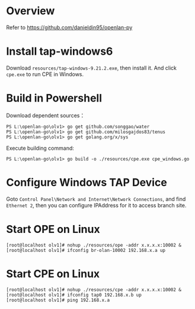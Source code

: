 # Overview 

Refer to https://github.com/danieldin95/openlan-py 

# Install tap-windows6

Download `resources/tap-windows-9.21.2.exe`, then install it. And click `cpe.exe` to run CPE in Windows. 

# Build in Powershell

Download dependent sources： 

    PS L:\openlan-go\olv1> go get github.com/songgao/water
    PS L:\openlan-go\olv1> go get github.com/milosgajdos83/tenus
    PS L:\openlan-go\olv1> go get golang.org/x/sys

Execute building command:

    PS L:\openlan-go\olv1> go build -o ./resources/cpe.exe cpe_windows.go

# Configure Windows TAP Device

Goto `Control Panel\Network and Internet\Network Connections`, and find `Ethernet 2`, then you can configure IPAddress for it to access branch site. 

# Start OPE on Linux

    [root@localhost olv1]# nohup ./resources/ope -addr x.x.x.x:10002 &
    [root@localhost olv1]# ifconfig br-olan-10002 192.168.x.a up

# Start CPE on Linux

    [root@localhost olv1]# nohup ./resources/cpe -addr x.x.x.x:10002 &
    [root@localhost olv1]# ifconfig tap0 192.168.x.b up
    [root@localhost olv1]# ping 192.168.x.a

